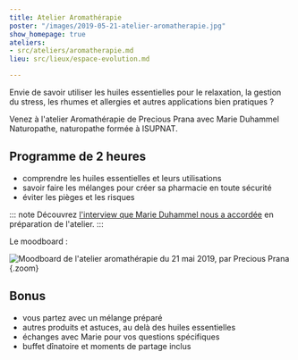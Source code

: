 ```yaml
---
title: Atelier Aromathérapie
poster: "/images/2019-05-21-atelier-aromatherapie.jpg"
show_homepage: true
ateliers:
- src/ateliers/aromatherapie.md
lieu: src/lieux/espace-evolution.md

---
```

Envie de savoir utiliser les huiles essentielles pour le relaxation, la gestion du stress, les rhumes et allergies et autres applications bien pratiques ?

Venez à l'atelier Aromathérapie de Precious Prana avec Marie Duhammel Naturopathe, naturopathe formée à ISUPNAT.

## Programme de 2 heures

- comprendre les huiles essentielles et leurs utilisations
- savoir faire les mélanges pour créer sa pharmacie en toute sécurité
- éviter les pièges et les risques

::: note
Découvrez [l'interview que Marie Duhammel nous a accordée](/interviews/marie-duhammel/) en préparation de l'atelier.
:::

Le moodboard :


![Moodboard de l'atelier aromathérapie du 21 mai 2019, par Precious Prana](/images/2019-05-21-moodboard-aromatherapie.jpg){.zoom}

## Bonus

- vous partez avec un mélange préparé
- autres produits et astuces, au delà des huiles essentielles
- échanges avec Marie pour vos questions spécifiques
- buffet dînatoire et moments de partage inclus
